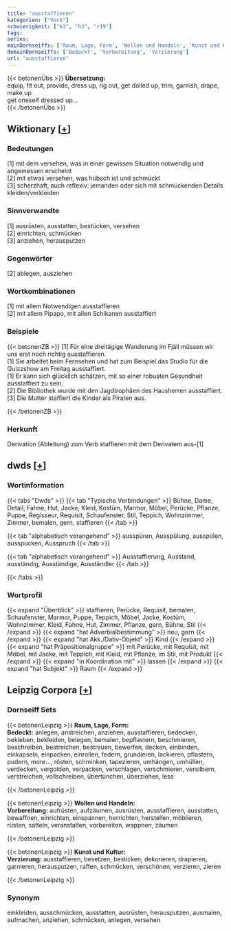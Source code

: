 ```yaml
---
title: "ausstaffieren"
kategorien: ["Verb"]
schwierigkeit: ["k3", "h3", "r19"]
tags:
series:
mainDornseiffs: ['Raum, Lage, Form', 'Wollen und Handeln', 'Kunst und Kultur']
domainDornseiffs: ['Bedeckt', 'Vorbereitung', 'Verzierung']
url: "ausstaffieren"
---
```


{{< betonenÜbs >}}
**Übersetzung:**  
equip, fit out, provide, dress up, rig out, get dolled up, trim, garnish, drape, make up  
get oneself dressed up...  
{{< /betonenÜbs >}}

## Wiktionary [[+](https://de.wiktionary.org/wiki/ausstaffieren)]

### Bedeutungen
[1] mit dem versehen, was in einer gewissen Situation notwendig und angemessen erscheint  
[2] mit etwas versehen, was hübsch ist und schmückt  
[3] scherzhaft, auch reflexiv: jemanden oder sich mit schmückenden Details kleiden/verkleiden  

### Sinnverwandte
[1] ausrüsten, ausstatten, bestücken, versehen  
[2] einrichten, schmücken  
[3] anziehen, herausputzen  

### Gegenwörter
[2] ablegen, ausziehen  

### Wortkombinationen
[1] mit allem Notwendigen ausstaffieren  
[2] mit allem Pipapo, mit allen Schikanen ausstaffiert  

### Beispiele
{{< betonenZB >}}
[1] Für eine dreitägige Wanderung im Fjäll müssen wir uns erst noch richtig ausstaffieren.  
[1] Sie arbeitet beim Fernsehen und hat zum Beispiel das Studio für die Quizzshow am Freitag ausstaffiert.  
[1] Er kann sich glücklich schätzen, mit so einer robusten Gesundheit ausstaffiert zu sein.  
[2] Die Bibliothek wurde mit den Jagdtrophäen des Hausherren ausstaffiert.  
[3] Die Mutter staffiert die Kinder als Piraten aus.  

{{< /betonenZB >}}
### Herkunft
Derivation (Ableitung) zum Verb staffieren mit dem Derivatem aus-[1]  



## dwds [[+](https://www.dwds.de/wb/ausstaffieren)]

### Wortinformation
{{< tabs "Dwds" >}}
{{< tab "Typische Verbindungen" >}}
Bühne, Dame, Detail, Fahne, Hut, Jacke, Kleid, Kostüm, Marmor, Möbel, Perücke, Pflanze, Puppe, Regisseur, Requisit, Schaufenster, Stil, Teppich, Wohnzimmer, Zimmer, bemalen, gern, staffieren
{{< /tab >}}

{{< tab "alphabetisch vorangehend" >}}
ausspüren, Ausspülung, ausspülen, ausspucken, Ausspruch
{{< /tab >}}

{{< tab "alphabetisch vorangehend" >}}
Ausstaffierung, Ausstand, ausständig, Ausständige, Ausständler
{{< /tab >}}

{{< /tabs >}}

### Wortprofil
{{< expand "Überblick" >}} staffieren, Perücke, Requisit, bemalen, Schaufenster, Marmor, Puppe, Teppich, Möbel, Jacke, Kostüm, Wohnzimmer, Kleid, Fahne, Hut, Zimmer, Pflanze, gern, Bühne, Stil {{< /expand >}}
{{< expand "hat Adverbialbestimmung" >}} neu, gern {{< /expand >}}
{{< expand "hat Akk./Dativ-Objekt" >}} Kind {{< /expand >}}
{{< expand "hat Präpositionalgruppe" >}} mit Perücke, mit Requisit, mit Möbel, mit Jacke, mit Teppich, mit Kleid, mit Pflanze, im Stil, mit Produkt {{< /expand >}}
{{< expand "in Koordination mit" >}} lassen {{< /expand >}}
{{< expand "hat Subjekt" >}} Raum {{< /expand >}}

## Leipzig Corpora [[+](https://corpora.uni-leipzig.de/en/res?word=ausstaffieren&corpusId=deu_newscrawl-public_2018)]

### Dornseiff Sets
{{< betonenLeipzig >}}
**Raum, Lage, Form:**  
**Bedeckt:** anlegen, anstreichen, anziehen, ausstaffieren, bedecken, bekleben, bekleiden, belegen, bemalen, bepflastern, beschmieren, beschreiben, bestreichen, bestreuen, bewerfen, decken, einbinden, einkapseln, einpacken, einrollen, federn, grundieren, lackieren, pflastern, pudern, more..., rösten, schminken, tapezieren, umhängen, umhüllen, verdecken, vergolden, verpacken, verschlagen, verschmieren, versilbern, verstreichen, vollschreiben, übertünchen, überziehen, less  

{{< /betonenLeipzig >}}


{{< betonenLeipzig >}}
**Wollen und Handeln:**  
**Vorbereitung:** aufrüsten, aufzäumen, ausrüsten, ausstaffieren, ausstatten, bewaffnen, einrichten, einspannen, herrichten, herstellen, möblieren, rüsten, satteln, veranstalten, vorbereiten, wappnen, zäumen  

{{< /betonenLeipzig >}}


{{< betonenLeipzig >}}
**Kunst und Kultur:**  
**Verzierung:** ausstaffieren, besetzen, besticken, dekorieren, drapieren, garnieren, herausputzen, raffen, schmücken, verschönen, verzieren, zieren  

{{< /betonenLeipzig >}}

### Synonym
einkleiden, ausschmücken, ausstatten, ausrüsten, herausputzen, ausmalen, aufmachen, anziehen, schmücken, anlegen, versehen

